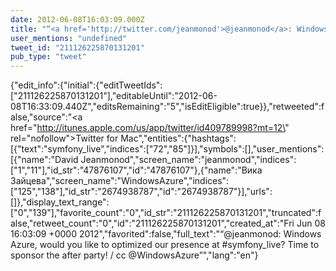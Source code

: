 ```yaml
---
date: 2012-06-08T16:03:09.000Z
title: "“<a href='http://twitter.com/jeanmonod'>@jeanmonod</a>: Windows Azure, would you like to optimized our presence at #symfony_live? Time to sponsor the after party! / cc <a href='http://twitter.com/WindowsAzure'>@WindowsAzure</a>”″"
user_mentions: "undefined"
tweet_id: "211126225870131201"
pub_type: "tweet"
---
```

{"edit_info":{"initial":{"editTweetIds":["211126225870131201"],"editableUntil":"2012-06-08T16:33:09.440Z","editsRemaining":"5","isEditEligible":true}},"retweeted":false,"source":"<a href=\"http://itunes.apple.com/us/app/twitter/id409789998?mt=12\" rel=\"nofollow\">Twitter for Mac</a>","entities":{"hashtags":[{"text":"symfony_live","indices":["72","85"]}],"symbols":[],"user_mentions":[{"name":"David Jeanmonod","screen_name":"jeanmonod","indices":["1","11"],"id_str":"47876107","id":"47876107"},{"name":"Вика Зайцева","screen_name":"WindowsAzure","indices":["125","138"],"id_str":"2674938787","id":"2674938787"}],"urls":[]},"display_text_range":["0","139"],"favorite_count":"0","id_str":"211126225870131201","truncated":false,"retweet_count":"0","id":"211126225870131201","created_at":"Fri Jun 08 16:03:09 +0000 2012","favorited":false,"full_text":"“@jeanmonod: Windows Azure, would you like to optimized our presence at #symfony_live? Time to sponsor the after party! / cc @WindowsAzure”","lang":"en"}
